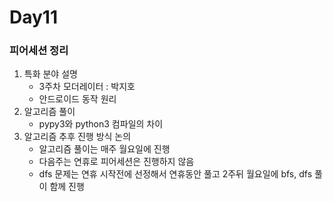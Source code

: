 # Day11

### 피어세션 정리

1. 특화 분야 설명
   - 3주차 모더레이터 : 박지호
   - 안드로이드 동작 원리
2. 알고리즘 풀이
   - pypy3와 python3 컴파일의 차이
3. 알고리즘 추후 진행 방식 논의
   - 알고리즘 풀이는 매주 월요일에 진행
   - 다음주는 연휴로 피어세션은 진행하지 않음
   - dfs 문제는 연휴 시작전에 선정해서 연휴동안 풀고 2주뒤 월요일에 bfs, dfs 풀이 함께 진행

